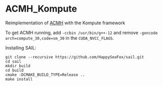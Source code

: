 # ACMH\_Kompute
Reimplementation of [ACMH](https://github.com/GhiXu/ACMH) with the Kompute framework

To get ACMH running, add `-ccbin /usr/bin/g++-12` and remove `-gencode arch=compute_30,code=sm_30` in the `CUDA_NVCC_FLAGS`.

Installing SAIL:
```
git clone --recursive https://github.com/HappySeaFox/sail.git
cd sail
mkdir build
cd build
cmake -DCMAKE_BUILD_TYPE=Release ..
make install
```
